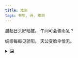 ```yaml
---
title: 难测
tags: 书写, 诗, 难测
---
```


晨起日头好晒被，
午间可会骤雨急？

绸缪每每见骄阳，
天公变脸伞恰无。

<details><summary>🖼️</summary>

![](writings/images/2013-07-28-nan-ce.JPG)

</details>
